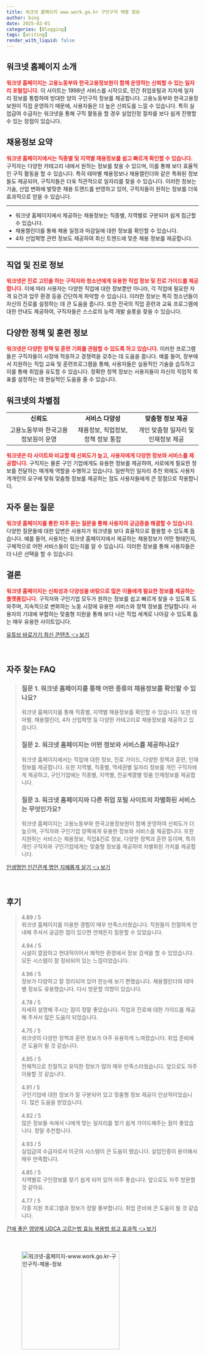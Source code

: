 ```yaml
---
title: 워크넷 홈페이지 www.work.go.kr 구인구직 채용 정보
author: bing
date: 2025-02-01
categories: [Blogging]
tags: [writing]
render_with_liquid: false
---
```



<h2 id='워크넷_소개'>워크넷 홈페이지 소개</h2>

<p><b><span style="color: #ee2323;">워크넷 홈페이지는 고용노동부와 한국고용정보원이 함께 운영하는 신뢰할 수 있는 일자리 포털입니다.</span></b> 이 사이트는 1998년 서비스를 시작으로, 민간 취업포털과 지자체 일자리 정보를 통합하여 방대한 양의 구인구직 정보를 제공합니다. 고용노동부와 한국고용정보원이 직접 운영하기 때문에, 사용자들은 더 높은 신뢰도를 느낄 수 있습니다. 특히 실업급여 수급자는 워크넷을 통해 구직 활동을 할 경우 실업인정 절차를 보다 쉽게 진행할 수 있는 장점이 있습니다.</p>

<h2 id='채용정보_요약'>채용정보 요약</h2>

<p><b><span style="color: #ee2323;">워크넷 홈페이지에서는 직종별 및 지역별 채용정보를 쉽고 빠르게 확인할 수 있습니다.</span></b> 구직자는 다양한 카테고리 내에서 원하는 정보를 찾을 수 있으며, 이를 통해 보다 효율적인 구직 활동을 할 수 있습니다. 특히 테마별 채용정보나 채용캘린더와 같은 특화된 정보들도 제공되어, 구직자들은 더욱 직관적으로 일자리를 찾을 수 있습니다. 이러한 정보는 기술, 산업 변화에 발맞춘 채용 트렌드를 반영하고 있어, 구직자들이 원하는 정보를 더욱 효과적으로 얻을 수 있습니다.</p>

<hr />

<ul>
    <li>워크넷 홈페이지에서 제공하는 채용정보는 직종별, 지역별로 구분되어 쉽게 접근할 수 있습니다.</li>
    <li>채용캘린더를 통해 채용 일정과 마감일에 대한 정보를 확인할 수 있습니다.</li>
    <li>4차 산업혁명 관련 정보도 제공하여 최신 트렌드에 맞춘 채용 정보를 제공합니다.</li>
</ul>

<hr />

<h2 id='직업_진로_지원'>직업 및 진로 정보</h2>

<p><b><span style="color: #ee2323;">워크넷은 진로 고민을 하는 구직자와 청소년에게 유용한 직업 정보 및 진로 가이드를 제공합니다.</span></b> 이에 따라 사용자는 다양한 직업에 대한 정보뿐만 아니라, 각 직업에 필요한 자격 요건과 업무 환경 등을 간단하게 파악할 수 있습니다. 이러한 정보는 특히 청소년들이 자신의 진로를 설정하는 데 큰 도움을 줍니다. 또한 전국의 직업 훈련과 교육 프로그램에 대한 안내도 제공하여, 구직자들은 스스로의 능력 개발 슬롯을 찾을 수 있습니다.</p>

<h2 id='정책_훈련_내용'>다양한 정책 및 훈련 정보</h2>

<p><b><span style="color: #ee2323;">워크넷은 다양한 정책 및 훈련 기회를 관람할 수 있도록 하고 있습니다.</span></b> 이러한 프로그램들은 구직자들이 시장에 적응하고 경쟁력을 갖추는 데 도움을 줍니다. 예를 들어, 정부에서 지원하는 직업 교육 및 훈련프로그램을 통해, 사용자들은 실용적인 기술을 습득하고 이를 통해 취업을 유도할 수 있습니다. 정확한 정책 정보는 사용자들이 자신의 직업적 목표를 설정하는 데 현실적인 도움을 줄 수 있습니다.</p>

<h2 id='사이트_차별점'>워크넷의 차별점</h2>

<table>
    <tr>
        <td style="text-align: center; height: 17px;"><b>신뢰도</b></td>
        <td style="text-align: center; height: 17px;"><b>서비스 다양성</b></td>
        <td style="text-align: center; height: 17px;"><b>맞춤형 정보 제공</b></td>
    </tr>
    <tr>
        <td style="text-align: center; height: 17px;">고용노동부와 한국고용정보원이 운영</td>
        <td style="text-align: center; height: 17px;">채용정보, 직업정보, 정책 정보 통합</td>
        <td style="text-align: center; height: 17px;">개인 맞춤형 일자리 및 인재정보 제공</td>
    </tr>
</table>

<p><b><span style="color: #ee2323;">워크넷은 타 사이트와 비교할 때 신뢰도가 높고, 사용자에게 다양한 정보와 서비스를 제공합니다.</span></b> 구직자는 물론 구인 기업에게도 유용한 정보를 제공하여, 서로에게 필요한 정보를 전달하는 매개체 역할을 수행하고 있습니다. 일반적인 일자리 추천 외에도 사용자 개개인의 요구에 맞춰 맞춤형 정보를 제공하는 점도 사용자들에게 큰 장점으로 작용합니다.</p>

<h2 id='FAQ_섹션'>자주 묻는 질문</h2>

<p><b><span style="color: #ee2323;">워크넷 홈페이지를 통한 자주 묻는 질문을 통해 사용자의 궁금증을 해결할 수 있습니다.</span></b> 다양한 질문들에 대한 답변은 사용자가 워크넷을 보다 효율적으로 활용할 수 있도록 돕습니다. 예를 들어, 사용자는 워크넷 홈페이지에서 제공하는 채용정보가 어떤 형태인지, 구체적으로 어떤 서비스들이 있는지를 알 수 있습니다. 이러한 정보를 통해 사용자들은 더 나은 선택을 할 수 있습니다.</p>

<h2 id='결론'>결론</h2>

<p><b><span style="color: #ee2323;">워크넷 홈페이지는 신뢰성과 다양성을 바탕으로 많은 이들에게 필요한 정보를 제공하는 플랫폼입니다.</span></b> 구직자와 구인기업 모두가 원하는 정보를 쉽고 빠르게 찾을 수 있도록 도와주며, 지속적으로 변화하는 노동 시장에 유용한 서비스와 정책 정보를 전달합니다. 사용자의 기대에 부합하는 맞춤형 지원을 통해 보다 나은 직업 세계로 나아갈 수 있도록 돕는 매우 유용한 사이트입니다.</p>


<p><a class="click-button" title="유튜브 바로가기 최신 콘텐츠" href="https://aptwhite.github.io/posts/%EC%9C%A0%ED%8A%9C%EB%B8%8C-%EB%B0%94%EB%A1%9C%EA%B0%80%EA%B8%B0-%EC%B5%9C%EC%8B%A0-%EC%BD%98%ED%85%90%EC%B8%A0/" rel="dofollow">유튜브 바로가기 최신 콘텐츠 👈 보기</a></p><br>
<h2 id='자주_찾는_FAQ'>자주 찾는 FAQ</h2>
<div itemscope="" itemtype="https://schema.org/FAQPage"> 
<blockquote> 
<div itemscope="" itemprop="mainEntity" itemtype="https://schema.org/Question"> 
<h3 itemprop="name">질문 1. 워크넷 홈페이지를 통해 어떤 종류의 채용정보를 확인할 수 있나요?</h3> 
<div itemscope="" itemprop="acceptedAnswer" itemtype="https://schema.org/Answer"> 
<span itemprop="text"> 
<p>워크넷 홈페이지를 통해 직종별, 지역별 채용정보를 확인할 수 있습니다. 또한 테마별, 채용캘린더, 4차 산업혁명 등 다양한 카테고리로 채용정보를 제공하고 있습니다.</p> 
</span> 
</div> 
</div> 

<div itemscope="" itemprop="mainEntity" itemtype="https://schema.org/Question"> 
<h3 itemprop="name">질문 2. 워크넷 홈페이지는 어떤 정보와 서비스를 제공하나요?</h3> 
<div itemscope="" itemprop="acceptedAnswer" itemtype="https://schema.org/Answer"> 
<span itemprop="text"> 
<p>워크넷 홈페이지에서는 직업에 대한 정보, 진로 가이드, 다양한 정책과 훈련, 인재 정보를 제공합니다. 또한 지역별, 직종별, 역세권별 일자리 정보를 개인 구직자에게 제공하고, 구인기업에는 직종별, 지역별, 전공계열별 맞춤 인재정보를 제공합니다.</p> 
</span> 
</div> 
</div> 

<div itemscope="" itemprop="mainEntity" itemtype="https://schema.org/Question"> 
<h3 itemprop="name">질문 3. 워크넷 홈페이지와 다른 취업 포털 사이트의 차별화된 서비스는 무엇인가요?</h3> 
<div itemscope="" itemprop="acceptedAnswer" itemtype="https://schema.org/Answer"> 
<span itemprop="text"> 
<p>워크넷 홈페이지는 고용노동부와 한국고용정보원이 함께 운영하여 신뢰도가 더 높으며, 구직자와 구인기업 양쪽에게 유용한 정보와 서비스를 제공합니다. 또한 지원하는 서비스는 채용정보, 직업&진로 정보, 다양한 정책과 훈련 등이며, 특히 개인 구직자와 구인기업에게는 맞춤형 정보를 제공하여 차별화된 가치를 제공합니다.</p> 
</span> 
</div> 
</div> 

</blockquote> 
</div>
<p><a class="click-button" title="인생명언 인간관계 명언 지혜롭게 살기" href="https://aptwhite.github.io/posts/%EC%9D%B8%EC%83%9D%EB%AA%85%EC%96%B8-%EC%9D%B8%EA%B0%84%EA%B4%80%EA%B3%84-%EB%AA%85%EC%96%B8-%EC%A7%80%ED%98%9C%EB%A1%AD%EA%B2%8C-%EC%82%B4%EA%B8%B0/" rel="dofollow">인생명언 인간관계 명언 지혜롭게 살기 👈 보기</a></p><br>
<h2 id='후기'>후기</h2>
<div itemscope itemtype="https://schema.org/Product">
  <blockquote>
  <div itemprop="review" itemscope itemtype="https://schema.org/Review">
      <div itemprop="reviewRating" itemscope itemtype="https://schema.org/Rating"> <span itemprop="ratingValue">4.89</span> / <span itemprop="bestRating">5</span> </div>
      <span itemprop="reviewBody">워크넷 홈페이지를 이용한 경험이 매우 만족스러웠습니다. 직원들이 친절하게 안내해 주셔서 궁금한 점이 있으면 언제든지 질문할 수 있었습니다.</span>
  </div>
  <br>
  <div itemprop="review" itemscope itemtype="https://schema.org/Review">
      <div itemprop="reviewRating" itemscope itemtype="https://schema.org/Rating"> <span itemprop="ratingValue">4.94</span> / <span itemprop="bestRating">5</span> </div>
      <span itemprop="reviewBody">시설이 깔끔하고 현대적이어서 쾌적한 환경에서 정보 검색을 할 수 있었습니다. 모든 시스템이 잘 정비되어 있는 느낌이었습니다.</span>
  </div>
  <br>
  <div itemprop="review" itemscope itemtype="https://schema.org/Review">
      <div itemprop="reviewRating" itemscope itemtype="https://schema.org/Rating"> <span itemprop="ratingValue">4.96</span> / <span itemprop="bestRating">5</span> </div>
      <span itemprop="reviewBody">정보가 다양하고 잘 정리되어 있어 한눈에 보기 편했습니다. 채용캘린더와 테마별 정보도 유용했습니다. 다시 방문할 의향이 있습니다.</span>
  </div>
  <br>
  <div itemprop="review" itemscope itemtype="https://schema.org/Review">
      <div itemprop="reviewRating" itemscope itemtype="https://schema.org/Rating"> <span itemprop="ratingValue">4.78</span> / <span itemprop="bestRating">5</span> </div>
      <span itemprop="reviewBody">자세히 설명해 주시는 점이 정말 좋았습니다. 직업과 진로에 대한 가이드를 제공해 주셔서 많은 도움이 되었습니다.</span>
  </div>
  <br>
  <div itemprop="review" itemscope itemtype="https://schema.org/Review">
      <div itemprop="reviewRating" itemscope itemtype="https://schema.org/Rating"> <span itemprop="ratingValue">4.75</span> / <span itemprop="bestRating">5</span> </div>
      <span itemprop="reviewBody">워크넷의 다양한 정책과 훈련 정보가 아주 유용하게 느껴졌습니다. 취업 준비에 큰 도움이 될 것 같습니다.</span>
  </div>
  <br>
  <div itemprop="review" itemscope itemtype="https://schema.org/Review">
      <div itemprop="reviewRating" itemscope itemtype="https://schema.org/Rating"> <span itemprop="ratingValue">4.95</span> / <span itemprop="bestRating">5</span> </div>
      <span itemprop="reviewBody">전체적으로 친절하고 유익한 정보가 많아 매우 만족스러웠습니다. 앞으로도 자주 이용할 것 같습니다.</span>
  </div>
  <br>
  <div itemprop="review" itemscope itemtype="https://schema.org/Review">
      <div itemprop="reviewRating" itemscope itemtype="https://schema.org/Rating"> <span itemprop="ratingValue">4.91</span> / <span itemprop="bestRating">5</span> </div>
      <span itemprop="reviewBody">구인기업에 대한 정보가 잘 구분되어 있고 맞춤형 정보 제공이 인상적이었습니다. 많은 도움을 받았습니다.</span>
  </div>
  <br>
  <div itemprop="review" itemscope itemtype="https://schema.org/Review">
      <div itemprop="reviewRating" itemscope itemtype="https://schema.org/Rating"> <span itemprop="ratingValue">4.92</span> / <span itemprop="bestRating">5</span> </div>
      <span itemprop="reviewBody">많은 정보들 속에서 나에게 맞는 일자리를 찾기 쉽게 가이드해주는 점이 좋았습니다. 정말 추천합니다.</span>
  </div>
  <br>
  <div itemprop="review" itemscope itemtype="https://schema.org/Review">
      <div itemprop="reviewRating" itemscope itemtype="https://schema.org/Rating"> <span itemprop="ratingValue">4.93</span> / <span itemprop="bestRating">5</span> </div>
      <span itemprop="reviewBody">실업급여 수급자로서 이곳의 시스템이 큰 도움이 됐습니다. 실업인증이 용이해서 매우 만족합니다.</span>
  </div>
  <br>
  <div itemprop="review" itemscope itemtype="https://schema.org/Review">
      <div itemprop="reviewRating" itemscope itemtype="https://schema.org/Rating"> <span itemprop="ratingValue">4.85</span> / <span itemprop="bestRating">5</span> </div>
      <span itemprop="reviewBody">지역별로 구인정보를 찾기 쉽게 되어 있어 아주 좋습니다. 앞으로도 자주 방문할 것 같아요.</span>
  </div>
  <br>
  <div itemprop="review" itemscope itemtype="https://schema.org/Review">
      <div itemprop="reviewRating" itemscope itemtype="https://schema.org/Rating"> <span itemprop="ratingValue">4.77</span> / <span itemprop="bestRating">5</span> </div>
      <span itemprop="reviewBody">각종 지원 프로그램과 정보가 정말 풍부합니다. 취업 준비에 큰 도움이 될 것 같습니다.</span>
  </div>
  </blockquote>
</div>
<p><a class="click-button" title="간에 좋은 영양제 UDCA 고르는법 효능 복용법 쉽고 효과적" href="https://aptwhite.github.io/posts/%EA%B0%84%EC%97%90-%EC%A2%8B%EC%9D%80-%EC%98%81%EC%96%91%EC%A0%9C-UDCA-%EA%B3%A0%EB%A5%B4%EB%8A%94%EB%B2%95-%ED%9A%A8%EB%8A%A5-%EB%B3%B5%EC%9A%A9%EB%B2%95-%EC%89%BD%EA%B3%A0-%ED%9A%A8%EA%B3%BC%EC%A0%81/" rel="dofollow">간에 좋은 영양제 UDCA 고르는법 효능 복용법 쉽고 효과적 👈 보기</a></p><br>
<figure class="image"><img src="https://aptwhite.github.io/assets/img/thumbnail/워크넷-홈페이지-www.work.go.kr-구인구직-채용-정보.webp" alt="워크넷-홈페이지-www.work.go.kr-구인구직-채용-정보" width="256" height="256"></figure>